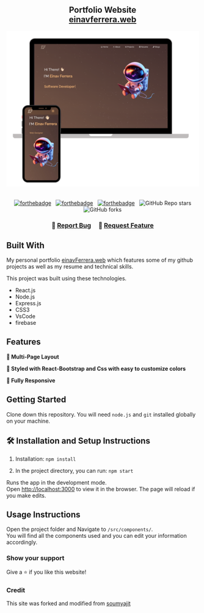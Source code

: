 <h2 align="center">
  Portfolio Website<br/>
  <a href="https://einavferrera-portfolio.web.app/" target="_blank">einavferrera.web</a>
</h2>
<div align="center">
  <img alt="Demo" src="./Images/readme-img-mockup.png" />
</div>

<br/>

<center>

[![forthebadge](https://forthebadge.com/images/badges/built-with-love.svg)](https://forthebadge.com) &nbsp;
[![forthebadge](https://forthebadge.com/images/badges/made-with-javascript.svg)](https://forthebadge.com) &nbsp;
[![forthebadge](https://forthebadge.com/images/badges/open-source.svg)](https://forthebadge.com) &nbsp;
![GitHub Repo stars](https://img.shields.io/github/stars/EinavFerrera/Portfolio-site?color=red&logo=github&style=for-the-badge)
![GitHub forks](https://img.shields.io/github/forks/EinavFerrera/Portfolio-site?color=red&logo=github&style=for-the-badge)


</center>

<h3 align="center">
    🔹
    <a href="https://github.com/EinavFerrera/Portfolio-site/issues">Report Bug</a> &nbsp; &nbsp;
    🔹
    <a href="https://github.com/EinavFerrera/Portfolio-site/issues">Request Feature</a>
</h3>

## Built With

My personal portfolio <a href="https://einavferrera-portfolio.web.app/" target="_blank">einavFerrera.web</a> which features some of my github projects as well as my resume and technical skills.<br/>

This project was built using these technologies.

- React.js
- Node.js
- Express.js
- CSS3
- VsCode
- firebase

## Features

**📖 Multi-Page Layout**

**🎨 Styled with React-Bootstrap and Css with easy to customize colors**

**📱 Fully Responsive**

## Getting Started

Clone down this repository. You will need `node.js` and `git` installed globally on your machine.

## 🛠 Installation and Setup Instructions

1. Installation: `npm install`

2. In the project directory, you can run: `npm start`

Runs the app in the development mode.\
Open [http://localhost:3000](http://localhost:3000) to view it in the browser.
The page will reload if you make edits.

## Usage Instructions

Open the project folder and Navigate to `/src/components/`. <br/>
You will find all the components used and you can edit your information accordingly.

### Show your support

Give a ⭐ if you like this website!


### Credit

This site was forked and modified from <a href="https://github.com/soumyajit4419/Portfolio" target="_blank">soumyajit</a>

